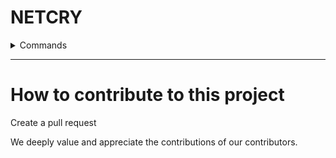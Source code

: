 # NETCRY

<details>
<summary>Commands</summary>
<img src="https://r2.e-z.host/20aca75f-b614-4a0a-af4a-a562b0905973/yqu2hjby.png" alt="Screenshot of commands">
</details>

---

# How to contribute to this project
Create a pull request

We deeply value and appreciate the contributions of our contributors.

